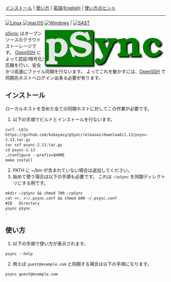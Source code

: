 [インストール](#インストール)
|
[使い方](#使い方)
*|*
[英語(English)](README_en.md)
*|*
[使い方のヒント](NOTE_ja.md)

***

[![Linux](https://github.com/kobayasy/pSync/workflows/Linux/badge.svg)](https://github.com/kobayasy/pSync/actions/workflows/build-linux.yml)
[![macOS](https://github.com/kobayasy/pSync/workflows/macOS/badge.svg)](https://github.com/kobayasy/pSync/actions/workflows/build-macos.yml)
[![Windows](https://github.com/kobayasy/pSync/workflows/Windows/badge.svg)](https://github.com/kobayasy/pSync/actions/workflows/build-windows.yml)
*|*
[![SAST](https://github.com/kobayasy/pSync/workflows/SAST/badge.svg)](https://github.com/kobayasy/pSync/actions/workflows/codeql-analysis.yml)

<img src="psync.png" alt="pSync" align="right">

[pSync] はオープンソースのクラウドストーレージです。
[OpenSSH] によって認証/暗号化/圧縮を行い、安全かつ高速にファイル同期を行ないます。
よってこれを動かすには、[OpenSSH] で同期先ホストへログイン出来る必要が有ります。

## インストール
ローカルホストを含めた全ての同期ホストに対してこの作業が必要です。
1. 以下の手順でビルドとインストールを行ないます。
```
curl -LOJs https://github.com/kobayasy/pSync/releases/download/2.13/psync-2.13.tar.gz
tar xzf psync-2.13.tar.gz
cd psync-2.13
./configure --prefix=$HOME
make install
```
2. PATH に ~/bin が含まれていない場合は追加してください。
3. 始めて使う場合は以下の手順も必要です。
これは `~/pSync` を同期ディレクトリにする例です。
```
mkdir ~/pSync && chmod 700 ~/pSync
cat <<. >~/.psync.conf && chmod 600 ~/.psync.conf
#ID   Directory
psync pSync
.
```

## 使い方
1. 以下の手順で使い方が表示されます。
```
psync --help
```
2. 例えば `guest@example.com` と同期する場合は以下の手順になります。
```
psync guest@example.com
```

[pSync]: https://github.com/kobayasy/pSync
[OpenSSH]: https://www.openssh.com
